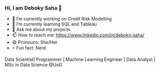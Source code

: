 ### Hi, I am Deboky Saha 👋



- 🔭 I’m currently working on Credit Risk Modelling
- 🌱 I’m currently learning SQL and Tableau
- 💬 Ask me about my projects
- 📫 How to reach me: https://www.linkedin.com/in/deboky-saha/
- 😄 Pronouns: She/Her
- ⚡ Fun fact: Nerd

Data Scientist| Programmer | Machine Learning Engineer | Data Analyst | MSc in Data Science @UoG

